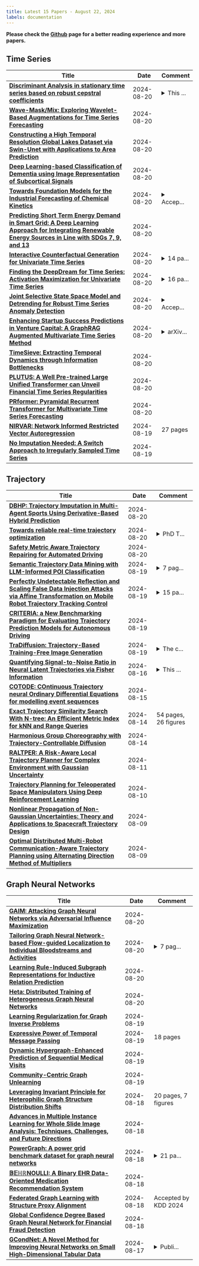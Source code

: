 ```yaml
---
title: Latest 15 Papers - August 22, 2024
labels: documentation
---
```

**Please check the [Github](https://github.com/zezhishao/MTS_Daily_ArXiv) page for a better reading experience and more papers.**

## Time Series
| **Title** | **Date** | **Comment** |
| --- | --- | --- |
| **[Discriminant Analysis in stationary time series based on robust cepstral coefficients](http://arxiv.org/abs/2408.11012v1)** | 2024-08-20 | <details><summary>This ...</summary><p>This paper is the result of thesis defens presented to ICEX in UFMG contanning 39 pages and 17 figures</p></details> |
| **[Wave-Mask/Mix: Exploring Wavelet-Based Augmentations for Time Series Forecasting](http://arxiv.org/abs/2408.10951v1)** | 2024-08-20 |  |
| **[Constructing a High Temporal Resolution Global Lakes Dataset via Swin-Unet with Applications to Area Prediction](http://arxiv.org/abs/2408.10821v1)** | 2024-08-20 |  |
| **[Deep Learning-based Classification of Dementia using Image Representation of Subcortical Signals](http://arxiv.org/abs/2408.10816v1)** | 2024-08-20 |  |
| **[Towards Foundation Models for the Industrial Forecasting of Chemical Kinetics](http://arxiv.org/abs/2408.10720v1)** | 2024-08-20 | <details><summary>Accep...</summary><p>Accepted into the IEEE CAI 2024 Workshop on Scientific Machine Learning and Its Industrial Applications (SMLIA2024)</p></details> |
| **[Predicting Short Term Energy Demand in Smart Grid: A Deep Learning Approach for Integrating Renewable Energy Sources in Line with SDGs 7, 9, and 13](http://arxiv.org/abs/2304.03997v4)** | 2024-08-20 |  |
| **[Interactive Counterfactual Generation for Univariate Time Series](http://arxiv.org/abs/2408.10633v1)** | 2024-08-20 | <details><summary>14 pa...</summary><p>14 pages, 4 figures, accepted at XKDD @ ECML-PKDD</p></details> |
| **[Finding the DeepDream for Time Series: Activation Maximization for Univariate Time Series](http://arxiv.org/abs/2408.10628v1)** | 2024-08-20 | <details><summary>16 pa...</summary><p>16 pages, 4 figures, accepted at TempXAI @ ECML-PKDD</p></details> |
| **[Joint Selective State Space Model and Detrending for Robust Time Series Anomaly Detection](http://arxiv.org/abs/2405.19823v2)** | 2024-08-20 | <details><summary>Accep...</summary><p>Accepted by IEEE Signal Processing Letters. DOI:10.1109/LSP.2024.3438078</p></details> |
| **[Enhancing Startup Success Predictions in Venture Capital: A GraphRAG Augmented Multivariate Time Series Method](http://arxiv.org/abs/2408.09420v2)** | 2024-08-20 | <details><summary>arXiv...</summary><p>arXiv admin note: text overlap with arXiv:2312.13936, arXiv:2312.04876, arXiv:2402.11454 by other authors</p></details> |
| **[TimeSieve: Extracting Temporal Dynamics through Information Bottlenecks](http://arxiv.org/abs/2406.05036v2)** | 2024-08-20 |  |
| **[PLUTUS: A Well Pre-trained Large Unified Transformer can Unveil Financial Time Series Regularities](http://arxiv.org/abs/2408.10111v2)** | 2024-08-20 |  |
| **[PRformer: Pyramidal Recurrent Transformer for Multivariate Time Series Forecasting](http://arxiv.org/abs/2408.10483v1)** | 2024-08-20 |  |
| **[NIRVAR: Network Informed Restricted Vector Autoregression](http://arxiv.org/abs/2407.13314v2)** | 2024-08-19 | 27 pages |
| **[No Imputation Needed: A Switch Approach to Irregularly Sampled Time Series](http://arxiv.org/abs/2309.08698v2)** | 2024-08-19 |  |

## Trajectory
| **Title** | **Date** | **Comment** |
| --- | --- | --- |
| **[DBHP: Trajectory Imputation in Multi-Agent Sports Using Derivative-Based Hybrid Prediction](http://arxiv.org/abs/2408.10878v1)** | 2024-08-20 |  |
| **[Towards reliable real-time trajectory optimization](http://arxiv.org/abs/2408.10731v1)** | 2024-08-20 | <details><summary>PhD T...</summary><p>PhD Thesis, University of Tartu, 2024. The thesis was defended on 21st of June. https://dspace.ut.ee/items/a65d36c9-afe7-44ab-b544-20236177ed79</p></details> |
| **[Safety Metric Aware Trajectory Repairing for Automated Driving](http://arxiv.org/abs/2408.10622v1)** | 2024-08-20 |  |
| **[Semantic Trajectory Data Mining with LLM-Informed POI Classification](http://arxiv.org/abs/2405.11715v2)** | 2024-08-19 | <details><summary>7 pag...</summary><p>7 pages, accepted for the 27th IEEE International Conference on Intelligent Transportation Systems (ITSC 2024)</p></details> |
| **[Perfectly Undetectable Reflection and Scaling False Data Injection Attacks via Affine Transformation on Mobile Robot Trajectory Tracking Control](http://arxiv.org/abs/2408.10177v1)** | 2024-08-19 | <details><summary>15 pa...</summary><p>15 pages, 17 figures. Manuscript under review for publication</p></details> |
| **[CRITERIA: a New Benchmarking Paradigm for Evaluating Trajectory Prediction Models for Autonomous Driving](http://arxiv.org/abs/2310.07794v2)** | 2024-08-19 |  |
| **[TraDiffusion: Trajectory-Based Training-Free Image Generation](http://arxiv.org/abs/2408.09739v1)** | 2024-08-19 | <details><summary>The c...</summary><p>The code: https://github.com/och-mac/TraDiffusion</p></details> |
| **[Quantifying Signal-to-Noise Ratio in Neural Latent Trajectories via Fisher Information](http://arxiv.org/abs/2408.08752v1)** | 2024-08-16 | <details><summary>This ...</summary><p>This article is accepted for publication in the 2024 European Signal Processing Conference (EUSIPCO)</p></details> |
| **[COTODE: COntinuous Trajectory neural Ordinary Differential Equations for modelling event sequences](http://arxiv.org/abs/2408.08055v1)** | 2024-08-15 |  |
| **[Exact Trajectory Similarity Search With N-tree: An Efficient Metric Index for kNN and Range Queries](http://arxiv.org/abs/2408.07650v1)** | 2024-08-14 | 54 pages, 26 figures |
| **[Harmonious Group Choreography with Trajectory-Controllable Diffusion](http://arxiv.org/abs/2403.06189v3)** | 2024-08-14 |  |
| **[RALTPER: A Risk-Aware Local Trajectory Planner for Complex Environment with Gaussian Uncertainty](http://arxiv.org/abs/2408.05838v1)** | 2024-08-11 |  |
| **[Trajectory Planning for Teleoperated Space Manipulators Using Deep Reinforcement Learning](http://arxiv.org/abs/2408.05460v1)** | 2024-08-10 |  |
| **[Nonlinear Propagation of Non-Gaussian Uncertainties: Theory and Applications to Spacecraft Trajectory Design](http://arxiv.org/abs/2408.05384v1)** | 2024-08-09 |  |
| **[Optimal Distributed Multi-Robot Communication-Aware Trajectory Planning using Alternating Direction Method of Multipliers](http://arxiv.org/abs/2408.05111v1)** | 2024-08-09 |  |

## Graph Neural Networks
| **Title** | **Date** | **Comment** |
| --- | --- | --- |
| **[GAIM: Attacking Graph Neural Networks via Adversarial Influence Maximization](http://arxiv.org/abs/2408.10948v1)** | 2024-08-20 |  |
| **[Tailoring Graph Neural Network-based Flow-guided Localization to Individual Bloodstreams and Activities](http://arxiv.org/abs/2408.01239v2)** | 2024-08-20 | <details><summary>7 pag...</summary><p>7 pages, 9 figures, 2 tables, 16 references, accepted at ACM NanoCom'25</p></details> |
| **[Learning Rule-Induced Subgraph Representations for Inductive Relation Prediction](http://arxiv.org/abs/2408.07088v2)** | 2024-08-20 |  |
| **[Heta: Distributed Training of Heterogeneous Graph Neural Networks](http://arxiv.org/abs/2408.09697v2)** | 2024-08-20 |  |
| **[Learning Regularization for Graph Inverse Problems](http://arxiv.org/abs/2408.10436v1)** | 2024-08-19 |  |
| **[Expressive Power of Temporal Message Passing](http://arxiv.org/abs/2408.09918v1)** | 2024-08-19 | 18 pages |
| **[Dynamic Hypergraph-Enhanced Prediction of Sequential Medical Visits](http://arxiv.org/abs/2408.07084v2)** | 2024-08-19 |  |
| **[Community-Centric Graph Unlearning](http://arxiv.org/abs/2408.09705v1)** | 2024-08-19 |  |
| **[Leveraging Invariant Principle for Heterophilic Graph Structure Distribution Shifts](http://arxiv.org/abs/2408.09490v1)** | 2024-08-18 | 20 pages, 7 figures |
| **[Advances in Multiple Instance Learning for Whole Slide Image Analysis: Techniques, Challenges, and Future Directions](http://arxiv.org/abs/2408.09476v1)** | 2024-08-18 |  |
| **[PowerGraph: A power grid benchmark dataset for graph neural networks](http://arxiv.org/abs/2402.02827v3)** | 2024-08-18 | <details><summary>21 pa...</summary><p>21 pages, 8 figures, conference paper</p></details> |
| **[$\mathbb{BEHR}$NOULLI: A Binary EHR Data-Oriented Medication Recommendation System](http://arxiv.org/abs/2408.09410v1)** | 2024-08-18 |  |
| **[Federated Graph Learning with Structure Proxy Alignment](http://arxiv.org/abs/2408.09393v1)** | 2024-08-18 | Accepted by KDD 2024 |
| **[Global Confidence Degree Based Graph Neural Network for Financial Fraud Detection](http://arxiv.org/abs/2407.17333v2)** | 2024-08-18 |  |
| **[GCondNet: A Novel Method for Improving Neural Networks on Small High-Dimensional Tabular Data](http://arxiv.org/abs/2211.06302v4)** | 2024-08-17 | <details><summary>Publi...</summary><p>Published in Transactions on Machine Learning Research (TMLR) 2024. Also accepted and selected for oral presentation at NeurIPS 2023 - Table Representation Learning Workshop</p></details> |


